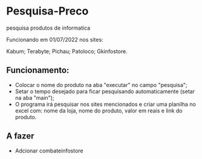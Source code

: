 # Pesquisa-Preco
 pesquisa produtos de informatica
 
 Funcionando em 01/07/2022 nos sites:
 
 Kabum;
 Terabyte;
 Pichau;
 Patoloco;
 Gkinfostore.
 
 ## Funcionamento:
 - Colocar o nome do produto na aba "executar" no campo "pesquisa";
 - Setar o tempo desejado para ficar pesquisando automaticamente (setar na aba "main");
 - O programa irá pesquisar nos sites mencionados e criar uma planilha no excel com: nome da loja, nome do produto, valor em reais e link do produto.
 
 
 ## A fazer
 - Adcionar combateinfostore
